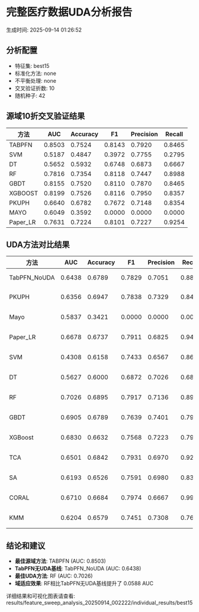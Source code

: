 # 完整医疗数据UDA分析报告

生成时间: 2025-09-14 01:26:52

## 分析配置

- 特征集: best15
- 标准化方法: none
- 不平衡处理: none
- 交叉验证折数: 10
- 随机种子: 42

## 源域10折交叉验证结果

| 方法 | AUC | Accuracy | F1 | Precision | Recall |
|------|-----|----------|----|-----------| -------|
| TABPFN | 0.8503 | 0.7524 | 0.8143 | 0.7920 | 0.8465 |
| SVM | 0.5187 | 0.4847 | 0.3972 | 0.7755 | 0.2795 |
| DT | 0.5652 | 0.5932 | 0.6748 | 0.6873 | 0.6667 |
| RF | 0.7816 | 0.7354 | 0.8118 | 0.7447 | 0.8988 |
| GBDT | 0.8155 | 0.7520 | 0.8110 | 0.7870 | 0.8465 |
| XGBOOST | 0.8199 | 0.7526 | 0.8116 | 0.7950 | 0.8357 |
| PKUPH | 0.6640 | 0.6782 | 0.7672 | 0.7148 | 0.8354 |
| MAYO | 0.6049 | 0.3592 | 0.0000 | 0.0000 | 0.0000 |
| Paper_LR | 0.7631 | 0.7224 | 0.8101 | 0.7227 | 0.9254 |

## UDA方法对比结果

| 方法 | AUC | Accuracy | F1 | Precision | Recall | 类型 |
|------|-----|----------|----|-----------| -------|------|
| TabPFN_NoUDA | 0.6438 | 0.6789 | 0.7829 | 0.7051 | 0.8800 | TabPFN基线 |
| PKUPH | 0.6356 | 0.6947 | 0.7838 | 0.7329 | 0.8474 | 传统基线 |
| Mayo | 0.5837 | 0.3421 | 0.0000 | 0.0000 | 0.0000 | 传统基线 |
| Paper_LR | 0.6678 | 0.6737 | 0.7911 | 0.6825 | 0.9429 | 传统基线 |
| SVM | 0.4308 | 0.6158 | 0.7433 | 0.6567 | 0.8641 | 机器学习基线 |
| DT | 0.5627 | 0.6000 | 0.6872 | 0.7026 | 0.6801 | 机器学习基线 |
| RF | 0.7026 | 0.6895 | 0.7917 | 0.7136 | 0.8942 | 机器学习基线 |
| GBDT | 0.6905 | 0.6789 | 0.7639 | 0.7401 | 0.7974 | 机器学习基线 |
| XGBoost | 0.6830 | 0.6632 | 0.7568 | 0.7223 | 0.7994 | 机器学习基线 |
| TCA | 0.6501 | 0.6842 | 0.7931 | 0.6970 | 0.9200 | UDA方法 |
| SA | 0.6193 | 0.6526 | 0.7591 | 0.6980 | 0.8320 | UDA方法 |
| CORAL | 0.6710 | 0.6684 | 0.7974 | 0.6667 | 0.9920 | UDA方法 |
| KMM | 0.6204 | 0.6579 | 0.7451 | 0.7308 | 0.7600 | UDA方法 |

## 结论和建议

- **最佳源域方法**: TABPFN (AUC: 0.8503)
- **TabPFN无UDA基线**: TabPFN_NoUDA (AUC: 0.6438)
- **最佳UDA方法**: RF (AUC: 0.7026)
- **域适应效果**: RF相比TabPFN无UDA基线提升了 0.0588 AUC

详细结果和可视化图表请查看: results/feature_sweep_analysis_20250914_002222/individual_results/best15
